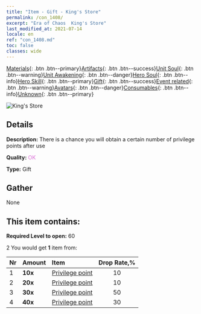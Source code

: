 ```yaml
---
title: "Item - Gift - King's Store"
permalink: /con_1408/
excerpt: "Era of Chaos  King's Store"
last_modified_at: 2021-07-14
locale: en
ref: "con_1408.md"
toc: false
classes: wide
---
```

 [Materials](/Items/){: .btn .btn--primary}[Artifacts](/Items/Artifacts/){: .btn .btn--success}[Unit Soul](/Items/UnitSoul/){: .btn .btn--warning}[Unit Awakening](/Items/UnitAwakening/){: .btn .btn--danger}[Hero Soul](/Items/HeroSoul/){: .btn .btn--info}[Hero Skill](/Items/HeroSkill/){: .btn .btn--primary}[Gift](/Items/Gift/){: .btn .btn--success}[Event related](/Items/Events/){: .btn .btn--warning}[Avatars](/Items/Avatars/){: .btn .btn--danger}[Consumables](/Items/Consumables/){: .btn .btn--info}[Unknown](/Items/Unknown/){: .btn .btn--primary}

 ![King's Store](/images/t/i_907022.png)

## Details
 **Description:** There is a chance you will obtain a certain number of privilege points after use

 **Quality:** <span style="color: #DA70D6">OK</span>

 **Type:** Gift

## Gather

  None

## This item contains:

 **Required Level to open:** 60

 2 You would get **1** item  from:

  | Nr | Amount |     Item    | Drop Rate,% |
  |:---|:-------|:------------|:---------:|
  | 1 |  **10x** | [Privilege point](/Items/con_820/) | 10 | 
  | 2 |  **20x** | [Privilege point](/Items/con_820/) | 10 | 
  | 3 |  **30x** | [Privilege point](/Items/con_820/) | 50 | 
  | 4 |  **40x** | [Privilege point](/Items/con_820/) | 30 | 
